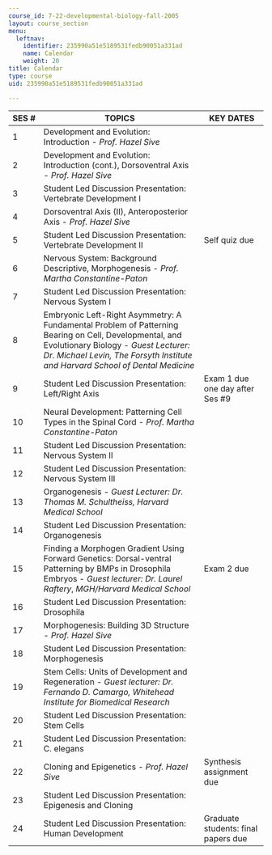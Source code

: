 ```yaml
---
course_id: 7-22-developmental-biology-fall-2005
layout: course_section
menu:
  leftnav:
    identifier: 235990a51e5189531fedb90051a331ad
    name: Calendar
    weight: 20
title: Calendar
type: course
uid: 235990a51e5189531fedb90051a331ad

---
```


| SES # | TOPICS | KEY DATES |
| --- | --- | --- |
| 1 | Development and Evolution: Introduction - _Prof. Hazel Sive_ |  |
| 2 | Development and Evolution: Introduction (cont.), Dorsoventral Axis - _Prof. Hazel Sive_ |  |
| 3 | Student Led Discussion Presentation: Vertebrate Development I |  |
| 4 | Dorsoventral Axis (II), Anteroposterior Axis - _Prof. Hazel Sive_ |  |
| 5 | Student Led Discussion Presentation: Vertebrate Development II | Self quiz due |
| 6 | Nervous System: Background Descriptive, Morphogenesis - _Prof. Martha Constantine-Paton_ |  |
| 7 | Student Led Discussion Presentation: Nervous System I |  |
| 8 | Embryonic Left-Right Asymmetry: A Fundamental Problem of Patterning Bearing on Cell, Developmental, and Evolutionary Biology - _Guest Lecturer:_ _Dr. Michael Levin,_ _The Forsyth Institute and Harvard School of Dental Medicine_ |  |
| 9 | Student Led Discussion Presentation: Left/Right Axis | Exam 1 due one day after Ses #9 |
| 10 | Neural Development: Patterning Cell Types in the Spinal Cord - _Prof. Martha Constantine-Paton_ |  |
| 11 | Student Led Discussion Presentation: Nervous System II |  |
| 12 | Student Led Discussion Presentation: Nervous System III |  |
| 13 | Organogenesis - _Guest Lecturer:_ _Dr. Thomas M. Schultheiss,_ _Harvard Medical School_ |  |
| 14 | Student Led Discussion Presentation: Organogenesis |  |
| 15 | Finding a Morphogen Gradient Using Forward Genetics: Dorsal-ventral Patterning by BMPs in Drosophila Embryos - _Guest lecturer:_ _Dr. Laurel Raftery_, _MGH/Harvard Medical School_ | Exam 2 due |
| 16 | Student Led Discussion Presentation: Drosophila |  |
| 17 | Morphogenesis: Building 3D Structure - _Prof. Hazel Sive_ |  |
| 18 | Student Led Discussion Presentation: Morphogenesis |  |
| 19 | Stem Cells: Units of Development and Regeneration - _Guest lecturer:_ _Dr. Fernando D. Camargo,_ _Whitehead Institute for Biomedical Research_ |  |
| 20 | Student Led Discussion Presentation: Stem Cells |  |
| 21 | Student Led Discussion Presentation: C. elegans |  |
| 22 | Cloning and Epigenetics - _Prof. Hazel_ _Sive_ | Synthesis assignment due |
| 23 | Student Led Discussion Presentation: Epigenesis and Cloning |  |
| 24 | Student Led Discussion Presentation: Human Development | Graduate students: final papers due